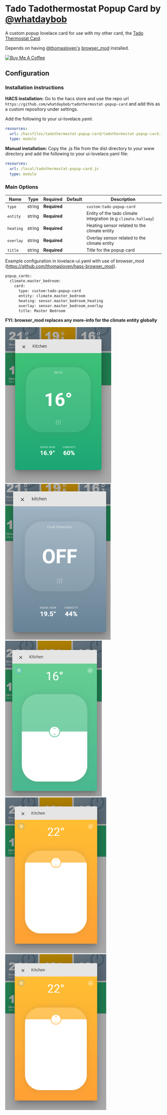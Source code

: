 # Tado Tadothermostat Popup Card by [@whatdaybob](https://www.github.com/whatdaybob)

<!-- [![hacs_badge](https://img.shields.io/badge/HACS-Custom-orange.svg?style=for-the-badge)](https://github.com/custom-components/hacs) -->

A custom popup lovelace card for use with my other card, the [Tado Thermostat Card](https://github.com/whatdaybob/tadothermostat-card).

Depends on having [@thomasloven's](https://github.com/thomasloven) [browser_mod](https://github.com/thomasloven/hass-browser_mod) installed.

<!-- markdownlint-disable MD033 -->

<a href="https://www.buymeacoffee.com/whatdaybob" target="_blank"><img src="https://cdn.buymeacoffee.com/buttons/lato-orange.png" alt="Buy Me A Coffee" style="height: 41px !important;width: 167px !important;" ></a>

<!-- markdownlint-enable MD033 -->

## Configuration

### Installation instructions

**HACS installation:**
Go to the hacs store and use the repo url `https://github.com/whatdaybob/tadothermostat-popup-card` and add this as a custom repository under settings.

Add the following to your ui-lovelace.yaml:

```yaml
resources:
  url: /hacsfiles/tadothermostat-popup-card/tadothermostat-popup-card.js
  type: module
```

**Manual installation:**
Copy the .js file from the dist directory to your www directory and add the following to your ui-lovelace.yaml file:

```yaml
resources:
  url: /local/tadothermostat-popup-card.js
  type: module
```

### Main Options

| Name      | Type   | Required     | Default | Description                                                    |
| --------- | ------ | ------------ | ------- | -------------------------------------------------------------- |
| `type`    | string | **Required** |         | `custom:tado-popup-card`                                       |
| `entity`  | string | **Required** |         | Entity of the tado climate integration (e.g `climate.hallway`) |
| `heating` | string | **Required** |         | Heating sensor related to the climate entity                   |
| `overlay` | string | **Required** |         | Overlay sensor related to the climate entity                   |
| `title`   | string | **Required** |         | Title for the popup card                                       |

Example configuration in lovelace-ui.yaml with use of browser_mod (https://github.com/thomasloven/hass-browser_mod).

```
popup_cards:
  climate.master_bedroom:
    card:
      type: custom:tado-popup-card
      entity: climate.master_bedroom
      heating: sensor.master_bedroom_heating
      overlay: sensor.master_bedroom_overlay
      title: Master Bedroom
```

**FYI: browser_mod replaces any more-info for the climate entity globally**

<!-- markdownlint-disable MD033 -->
<a href="https://github.com/whatdaybob/tadothermostat-popup-card/blob/master/media/screenshots/main_page.png" target="_blank"><img src="https://github.com/whatdaybob/tadothermostat-popup-card/blob/master/media/screenshots/main_page.png" alt="Screenshot of popup" style="max-width: 100% !important;height: 500px !important;" ></a>
<a href="https://github.com/whatdaybob/tadothermostat-popup-card/blob/master/media/screenshots/main_off_page.png" target="_blank"><img src="https://github.com/whatdaybob/tadothermostat-popup-card/blob/master/media/screenshots/main_off_page.png" alt="Screenshot of popup in off state" style="max-width: 100% !important;height: 500px !important;" ></a>
<a href="https://github.com/whatdaybob/tadothermostat-popup-card/blob/master/media/screenshots/tempset_page.png" target="_blank"><img src="https://github.com/whatdaybob/tadothermostat-popup-card/blob/master/media/screenshots/tempset_page.png" alt="Screenshot of popup setting temperature" style="max-width: 100% !important;height: 500px !important;" ></a>
<a href="https://github.com/whatdaybob/tadothermostat-popup-card/blob/master/media/screenshots/tempset-high_page.png" target="_blank"><img src="https://github.com/whatdaybob/tadothermostat-popup-card/blob/master/media/screenshots/tempset-high_page.png" alt="Screenshot of popup dynamic temperature background" style="max-width: 100% !important;height: 500px !important;" ></a>
<a href="https://github.com/whatdaybob/tadothermostat-popup-card/blob/master/media/screenshots/tempset-high_page.png" target="_blank"><img src="https://github.com/whatdaybob/tadothermostat-popup-card/blob/master/media/screenshots/tempset-high_page.png" alt="Screenshot of popup with manual override" style="max-width: 100% !important;height: 500px !important;" ></a>
<!-- markdownlint-enable MD033 -->
